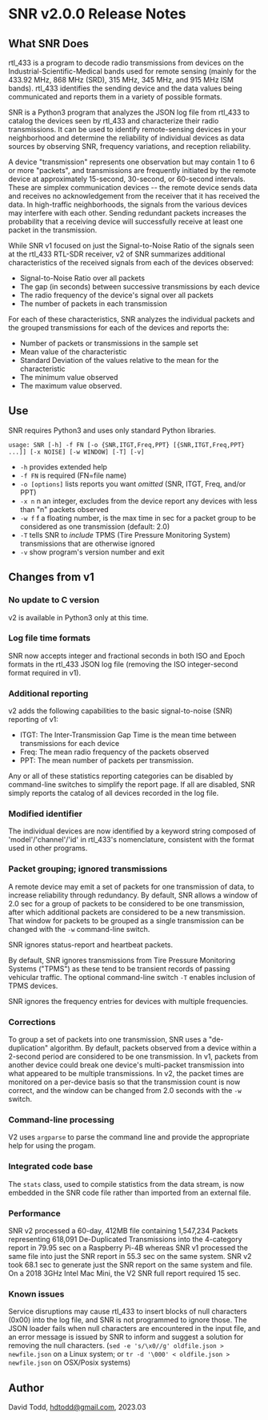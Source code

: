 # SNR v2.0.0 Release Notes

## What SNR Does

rtl\_433 is a program to decode radio transmissions from devices on the Industrial-Scientific-Medical bands used for remote sensing (mainly for the 433.92 MHz, 868 MHz (SRD), 315 MHz, 345 MHz, and 915 MHz ISM bands).  rtl\_433 identifies the sending device and the data values being communicated and reports them in a variety of possible formats.

SNR is a Python3 program that analyzes the JSON log file from rtl\_433 to catalog the devices seen by rtl\_433 and characterize their radio transmissions.  It can be used to identify remote-sensing devices in your neighborhood and determine the reliability of individual devices as data sources by observing SNR, frequency variations, and reception reliability.

A device "transmission" represents one observation but may contain 1 to 6 or more "packets", and transmissions are frequently initiated by the remote device at approximately 15-second, 30-second, or 60-second intervals.  These are simplex communication devices -- the remote device sends data and receives no acknowledgement from the receiver that it has received the data.  In high-traffic neighborhoods, the signals from the various devices may interfere with each other.  Sending redundant packets increases the probability that a receiving device will successfully receive at least one packet in the transmission.

While SNR v1 focused on just the Signal-to-Noise Ratio of the signals seen at the rtl\_433 RTL-SDR receiver, v2 of SNR summarizes additional characteristics of the received signals from each of the devices observed:

*  Signal-to-Noise Ratio over all packets
*  The gap (in seconds) between successive transmissions by each device
*  The radio frequency of the device's signal over all packets
*  The number of packets in each transmission

For each of these characteristics, SNR analyzes the individual packets and the grouped transmissions for each of the devices and reports the:

*  Number of packets or transmissions in the sample set
*  Mean value of the characteristic
*  Standard Deviation of the values relative to the mean for the characteristic
*  The minimum value observed
*  The maximum value observed.

## Use

SNR requires Python3 and uses only standard Python libraries.

`usage: SNR [-h] -f FN [-o {SNR,ITGT,Freq,PPT} [{SNR,ITGT,Freq,PPT} ...]] [-x NOISE] [-w WINDOW] [-T] [-v]`

*  `-h`           provides extended help
*  `-f FN`        is required (FN=file name)
*  `-o [options]` lists reports you want *omitted* (SNR, ITGT, Freq, and/or PPT)
*  `-x n`         n an integer, excludes from the device report any devices with less than "n" packets observed
*  `-w f`         f a floating number, is the max time in sec for a packet group to be considered as one transmission (default: 2.0)
*  `-T`           tells SNR to *include* TPMS (Tire Pressure Monitoring System) transmissions that are otherwise ignored
*  `-v`           show program's version number and exit

## Changes from v1

### No update to C version

v2 is available in Python3 only at this time.  

### Log file time formats

SNR now accepts integer and fractional seconds in both ISO and Epoch formats in the rtl\_433 JSON log file (removing the ISO integer-second format required in v1).

### Additional reporting

v2 adds the following capabilities to the basic signal-to-noise (SNR) reporting of v1:

*  ITGT: The Inter-Transmission Gap Time is the mean time between transmissions for each device
*  Freq:  The mean radio frequency of the packets observed
*  PPT: The mean number of packets per transmission.

Any or all of these statistics reporting categories can be disabled by command-line switches to simplify the report page.  If all are disabled, SNR simply reports the catalog of all devices recorded in the log file.

### Modified identifier

The individual devices are now identified by a keyword string composed of 'model'/'channel'/'id' in rtl\_433's nomenclature, consistent with the format used in other programs.

### Packet grouping; ignored transmissions

A remote device may emit a set of packets for one transmission of data, to increase reliability through redundancy.  By default, SNR allows a window of 2.0 sec for a group of packets to be considered to be one transmission, after which additional packets are considered to be a new transmission.  That window for packets to be grouped as a single transmission can be changed with the `-w` command-line switch.

SNR ignores status-report and heartbeat packets.

By default, SNR ignores transmissions from Tire Pressure Monitoring Systems ("TPMS") as these tend to be transient records of passing vehicular traffic.  The optional command-line switch `-T` enables inclusion of TPMS devices.

SNR ignores the frequency entries for devices with multiple frequencies.

### Corrections

To group a set of packets into one transmission, SNR uses a "de-duplication" algorithm.  By default, packets observed from a device within a 2-second period are considered to be one transmission.  In v1, packets from another device could break one device's multi-packet transmission into what appeared to be multiple transmissions.  In v2, the packet times are monitored on a per-device basis so that the transmission count is now correct, and the window can be changed from 2.0 seconds with the `-w` switch.

### Command-line processing

V2 uses `argparse` to parse the command line and provide the appropriate help for using the progam.

### Integrated code base

The `stats` class, used to compile statistics from the data stream, is now embedded in the SNR code file rather than imported from an external file.

### Performance

SNR v2 processed a 60-day, 412MB file containing 1,547,234 Packets representing 618,091 De-Duplicated Transmissions into the 4-category report in 79.95 sec on a Raspberry Pi-4B whereas SNR v1 processed the same file into just the SNR report in 55.3 sec on the same system.  SNR v2 took 68.1 sec to generate just the SNR report on the same system and file.  On a 2018 3GHz Intel Mac Mini, the V2 SNR full report required 15 sec.

### Known issues

Service disruptions may cause rtl\_433 to insert blocks of null characters (0x00) into the log file, and SNR is not programmed to ignore those.  The JSON loader fails when null characters are encountered in the input file, and an error message is issued by SNR to inform and suggest a solution for removing the null characters.  (`sed -e 's/\x0//g' oldfile.json > newfile.json` on a Linux system; or `tr -d '\000' < oldfile.json > newfile.json` on OSX/Posix systems)

## Author
David Todd, hdtodd@gmail.com, 2023.03
